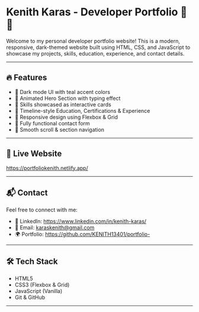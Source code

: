 # Kenith Karas - Developer Portfolio 💼🌐

Welcome to my personal developer portfolio website! This is a modern, responsive, dark-themed website built using HTML, CSS, and JavaScript to showcase my projects, skills, education, experience, and contact details.

---

## 🔥 Features

- 🔹 Dark mode UI with teal accent colors
- 🔹 Animated Hero Section with typing effect
- 🔹 Skills showcased as interactive cards
- 🔹 Timeline-style Education, Certifications & Experience
- 🔹 Responsive design using Flexbox & Grid
- 🔹 Fully functional contact form
- 🔹 Smooth scroll & section navigation

---

## 🚀 Live Website

https://portfoliokenith.netlify.app/

---

## 📬 Contact

Feel free to connect with me:

- 💼 LinkedIn: https://www.linkedin.com/in/kenith-karas/
- 📧 Email: karaskenith@gmail.com
- 🌍 Portfolio: https://github.com/KENITH13401/portfolio-

---

## 🛠️ Tech Stack

- HTML5
- CSS3 (Flexbox & Grid)
- JavaScript (Vanilla)
- Git & GitHub

---
